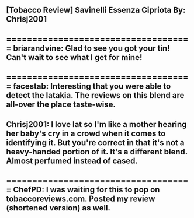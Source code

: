 [Tobacco Review] Savinelli Essenza Cipriota
By: Chrisj2001
---

====================================
briarandvine: Glad to see you got your tin! Can't wait to see what I get for mine!
--
====================================
facestab: Interesting that you were able to detect the latakia. The reviews on this blend are all-over the place taste-wise.
--
Chrisj2001: I love lat so I'm like a mother hearing her baby's cry in a crowd when it comes to identifying it. But you're correct in that it's not a heavy-handed portion of it. It's a different blend. Almost perfumed instead of cased. 
--
====================================
ChefPD: I was waiting for this to pop on tobaccoreviews.com. Posted my review (shortened version) as well.
--

